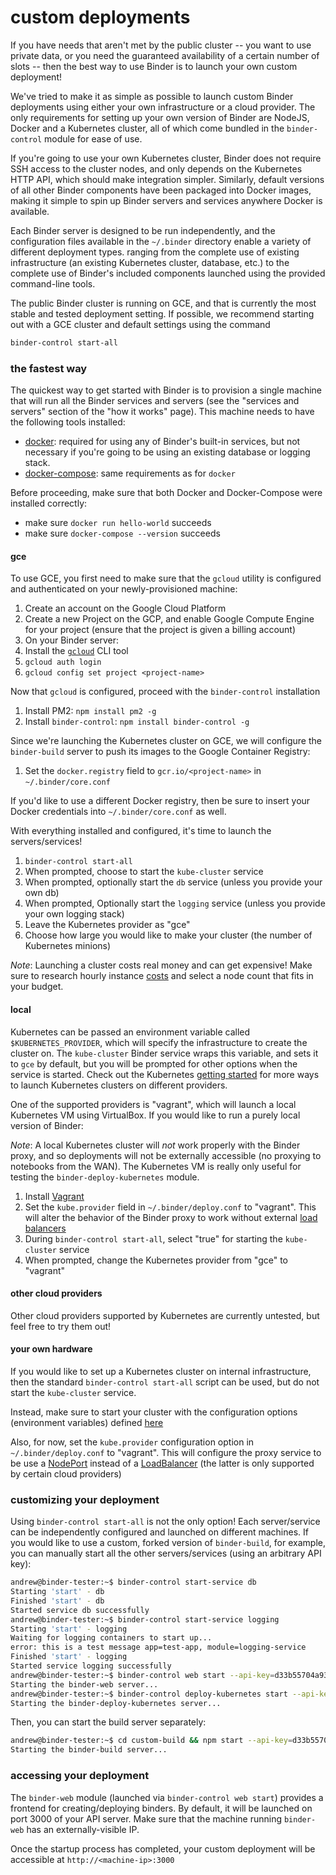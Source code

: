# custom deployments

If you have needs that aren't met by the public cluster -- you want to use private data, or you need the guaranteed availability of a certain number of slots -- then the best way to use Binder is to launch your own custom deployment!

We've tried to make it as simple as possible to launch custom Binder deployments using either your own infrastructure or a cloud provider. The only requirements for setting up your own version of Binder are NodeJS, Docker and a Kubernetes cluster, all of which come bundled in the `binder-control` module for ease of use. 

If you're going to use your own Kubernetes cluster, Binder does not require SSH access to the cluster nodes, and only depends on the Kubernetes HTTP API, which should make integration simpler. Similarly, default versions of all other Binder components have been packaged into Docker images, making it simple to spin up Binder servers and services anywhere Docker is available.

Each Binder server is designed to be run independently, and the configuration files available in
the `~/.binder` directory enable a variety of different deployment types. ranging from the complete use of existing infrastructure (an existing Kubernetes cluster, database, etc.) to the complete use of Binder's included components launched using the provided command-line tools.

The public Binder cluster is running on GCE, and that is currently the most stable and tested  deployment setting. If possible, we recommend starting out with a GCE cluster and default settings using the command

```bash
binder-control start-all
```

### the fastest way

The quickest way to get started with Binder is to provision a single machine that will run all
the Binder services and servers (see the "services and servers" section of the "how it works" 
page). This machine needs to have the following tools installed:
 - [docker](https://docs.docker.com/engine/installation/): required for using any of Binder's built-in services, but not necessary if you're going to be using an existing
   database or logging stack.
 - [docker-compose](https://docs.docker.com/compose/install/): same requirements as for `docker`

Before proceeding, make sure that both Docker and Docker-Compose were installed correctly:
 - make sure `docker run hello-world` succeeds
 - make sure `docker-compose --version` succeeds

#### gce

To use GCE, you first need to make sure that the `gcloud` utility is configured and authenticated
on your newly-provisioned machine:
 1. Create an account on the Google Cloud Platform
 2. Create a new Project on the GCP, and enable Google Compute Engine for your project (ensure
   that the project is given a billing account)
 3. On your Binder server:
   1. Install the [`gcloud`](https://cloud.google.com/sdk/) CLI tool
   2. `gcloud auth login`
   3. `gcloud config set project <project-name>`

Now that `gcloud` is configured, proceed with the `binder-control` installation
 1. Install PM2: `npm install pm2 -g`
 2. Install `binder-control`: `npm install binder-control -g`

Since we're launching the Kubernetes cluster on GCE, we will configure the `binder-build` server to push its images to the Google Container Registry:
 1. Set the `docker.registry` field to `gcr.io/<project-name>` in `~/.binder/core.conf`

If you'd like to use a different Docker registry, then be sure to insert your Docker credentials into `~/.binder/core.conf` as well. 

With everything installed and configured, it's time to launch the servers/services!
 1. `binder-control start-all`
   1. When prompted, choose to start the `kube-cluster` service
   2. When prompted, optionally start the `db` service (unless you provide your own db)
   3. When prompted, Optionally start the `logging` service (unless you provide your own logging stack)
   4. Leave the Kubernetes provider as "gce"
   5. Choose how large you would like to make your cluster (the number of Kubernetes minions)

*Note*: Launching a cluster costs real money and can get expensive! Make sure to research hourly instance [costs](https://cloud.google.com/compute/pricing) and select a node count that fits in your budget.

#### local

Kubernetes can be passed an environment variable called `$KUBERNETES_PROVIDER`, which will specify the infrastructure to create the cluster on. The `kube-cluster` Binder service wraps this variable, and sets it to `gce` by default, but you will be prompted for other options when the service is started. Check out the Kubernetes [getting started](http://kubernetes.io/docs/getting-started-guides/) for more ways to launch Kubernetes clusters on different providers.

One of the supported providers is "vagrant", which will launch a local Kubernetes VM using VirtualBox. If you would like to run a purely local version of Binder:

*Note*: A local Kubernetes cluster will _not_ work properly with the Binder proxy, and so  deployments will not be externally accessible (no proxying to notebooks from the WAN). The  Kubernetes VM is really only useful for testing the `binder-deploy-kubernetes` module.

1. Install [Vagrant](https://www.vagrantup.com/downloads.html)
2. Set the `kube.provider` field in `~/.binder/deploy.conf` to "vagrant". This will alter the     behavior of the Binder proxy to work without external [load balancers](http://kubernetes.io/docs/user-guide/services/#type-loadbalancer)
3. During `binder-control start-all`, select "true" for starting the `kube-cluster` service
4. When prompted, change the Kubernetes provider from "gce" to "vagrant"

#### other cloud providers

Other cloud providers supported by Kubernetes are currently untested, but feel free to try them out!

#### your own hardware

If you would like to set up a Kubernetes cluster on internal infrastructure, then the standard
`binder-control start-all` script can be used, but do not start the `kube-cluster` service.

Instead, make sure to start your cluster with the configuration options (environment variables) defined [here](https://github.com/binder-project/binder-control/blob/master/services/kube-cluster/service.js#L71)

Also, for now, set the `kube.provider` configuration option in `~/.binder/deploy.conf` to "vagrant". This will configure the proxy service to be use a [NodePort](http://kubernetes.io/docs/user-guide/services/#type-nodeport) instead of a [LoadBalancer](http://kubernetes.io/docs/user-guide/services/#type-loadbalancer) (the latter is only supported by certain cloud providers)

### customizing your deployment

Using `binder-control start-all` is not the only option! Each server/service can be independently configured and launched on different machines. If you would like to use a custom, forked version of `binder-build`, for example, you can manually start all the other servers/services (using an  arbitrary API key):

```bash
andrew@binder-tester:~$ binder-control start-service db
Starting 'start' - db
Finished 'start' - db
Started service db successfully
andrew@binder-tester:~$ binder-control start-service logging
Starting 'start' - logging
Waiting for logging containers to start up...
error: this is a test message app=test-app, module=logging-service
Finished 'start' - logging
Started service logging successfully
andrew@binder-tester:~$ binder-control web start --api-key=d33b55704a932a6582ffc381447781bb
Starting the binder-web server...
andrew@binder-tester:~$ binder-control deploy-kubernetes start --api-key=d33b55704a932a6582ffc381447781bb
Starting the binder-deploy-kubernetes server...
```

Then, you can start the build server separately:

```bash
andrew@binder-tester:~$ cd custom-build && npm start --api-key=d33b55704a932a6582ffc381447781bb
Starting the binder-build server...
```

### accessing your deployment

The `binder-web` module (launched via `binder-control web start`) provides a frontend for creating/deploying binders. By default, it will be launched on port 3000 of your API server. Make sure that the machine running `binder-web` has an externally-visible IP.

Once the startup process has completed, your custom deployment will be accessible at `http://<machine-ip>:3000`
